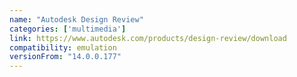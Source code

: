 ```yaml
---
name: "Autodesk Design Review"
categories: ['multimedia']
link: https://www.autodesk.com/products/design-review/download
compatibility: emulation
versionFrom: "14.0.0.177"
---
```


